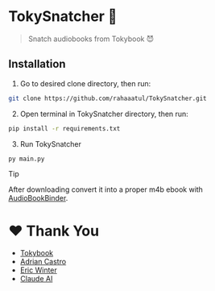 # TokySnatcher 🤫
> Snatch audiobooks from Tokybook 😈


## Installation
1. Go to desired clone directory, then run:
```sh
git clone https://github.com/rahaaatul/TokySnatcher.git
```
2. Open terminal in TokySnatcher directory, then run:
```sh
pip install -r requirements.txt
```
3. Run TokySnatcher
```sh
py main.py
```


> [!TIP]
> After downloading convert it into a proper m4b ebook with [AudioBookBinder](https://github.com/gonzoua/AudioBookBinder).


# ❤️ Thank You
- [Tokybook](https://tokybook.com/)
- [Adrian Castro](https://github.com/castdrian/)
- [Eric Winter](https://github.com/xdf8/)
- [Claude AI](https://claude.ai/)
